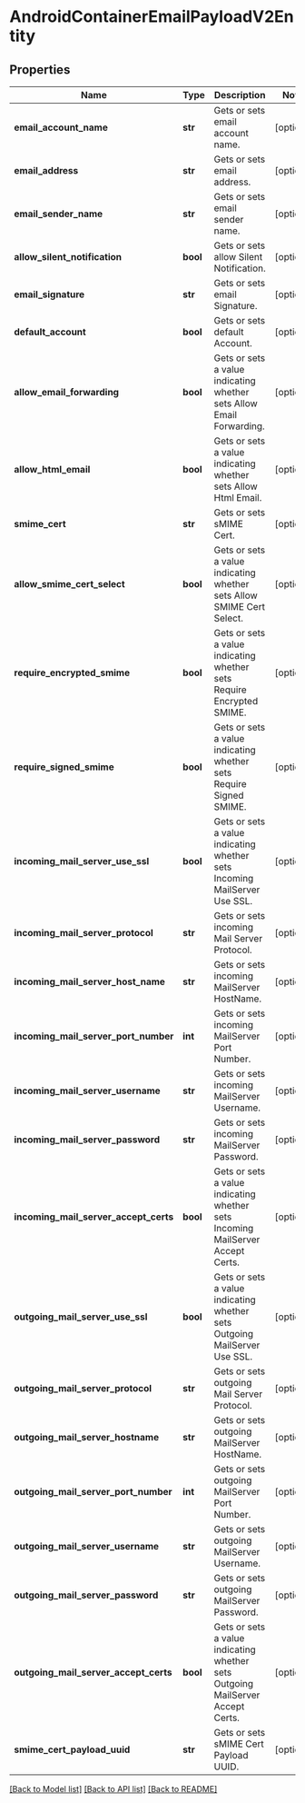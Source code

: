 # AndroidContainerEmailPayloadV2Entity

## Properties
Name | Type | Description | Notes
------------ | ------------- | ------------- | -------------
**email_account_name** | **str** | Gets or sets email account name. | [optional] 
**email_address** | **str** | Gets or sets email address. | [optional] 
**email_sender_name** | **str** | Gets or sets email sender name. | [optional] 
**allow_silent_notification** | **bool** | Gets or sets allow Silent Notification. | [optional] 
**email_signature** | **str** | Gets or sets email Signature. | [optional] 
**default_account** | **bool** | Gets or sets default Account. | [optional] 
**allow_email_forwarding** | **bool** | Gets or sets a value indicating whether sets Allow Email Forwarding. | [optional] 
**allow_html_email** | **bool** | Gets or sets a value indicating whether sets Allow Html Email. | [optional] 
**smime_cert** | **str** | Gets or sets sMIME Cert. | [optional] 
**allow_smime_cert_select** | **bool** | Gets or sets a value indicating whether sets Allow SMIME Cert Select. | [optional] 
**require_encrypted_smime** | **bool** | Gets or sets a value indicating whether sets Require Encrypted SMIME. | [optional] 
**require_signed_smime** | **bool** | Gets or sets a value indicating whether sets Require Signed SMIME. | [optional] 
**incoming_mail_server_use_ssl** | **bool** | Gets or sets a value indicating whether sets Incoming MailServer Use SSL. | [optional] 
**incoming_mail_server_protocol** | **str** | Gets or sets incoming Mail Server Protocol. | [optional] 
**incoming_mail_server_host_name** | **str** | Gets or sets incoming MailServer HostName. | [optional] 
**incoming_mail_server_port_number** | **int** | Gets or sets incoming MailServer Port Number. | [optional] 
**incoming_mail_server_username** | **str** | Gets or sets incoming MailServer Username. | [optional] 
**incoming_mail_server_password** | **str** | Gets or sets incoming MailServer Password. | [optional] 
**incoming_mail_server_accept_certs** | **bool** | Gets or sets a value indicating whether sets Incoming MailServer Accept Certs. | [optional] 
**outgoing_mail_server_use_ssl** | **bool** | Gets or sets a value indicating whether sets Outgoing MailServer Use SSL. | [optional] 
**outgoing_mail_server_protocol** | **str** | Gets or sets outgoing Mail Server Protocol. | [optional] 
**outgoing_mail_server_hostname** | **str** | Gets or sets outgoing MailServer HostName. | [optional] 
**outgoing_mail_server_port_number** | **int** | Gets or sets outgoing MailServer Port Number. | [optional] 
**outgoing_mail_server_username** | **str** | Gets or sets outgoing MailServer Username. | [optional] 
**outgoing_mail_server_password** | **str** | Gets or sets outgoing MailServer Password. | [optional] 
**outgoing_mail_server_accept_certs** | **bool** | Gets or sets a value indicating whether sets Outgoing MailServer Accept Certs. | [optional] 
**smime_cert_payload_uuid** | **str** | Gets or sets sMIME Cert Payload UUID. | [optional] 

[[Back to Model list]](../README.md#documentation-for-models) [[Back to API list]](../README.md#documentation-for-api-endpoints) [[Back to README]](../README.md)


